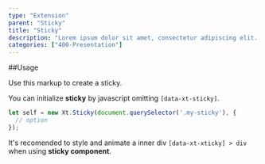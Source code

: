 ```yaml
---
type: "Extension"
parent: "Sticky"
title: "Sticky"
description: "Lorem ipsum dolor sit amet, consectetur adipiscing elit. Nunc tempus laoreet leo sit amet iaculis."
categories: ["400-Presentation"]
---
```


##Usage

Use this markup to create a sticky.

<script type="text/plain" class="language-markup">
  <div data-xt-xticky>
    <div>
      <!-- content -->
    </div>
  </div>
</script>

You can initialize **sticky** by javascript omitting `[data-xt-sticky]`.


```jsx
let self = new Xt.Sticky(document.querySelector('.my-sticky'), {
  // option
});
```

<div class="alert">
  <div class="alert_content">
    It's recomended to style and animate a inner div <code>[data-xt-xticky] > div</code> when using <strong>sticky
    component</strong>.
  </div>
</div>
